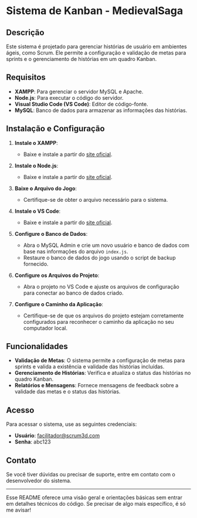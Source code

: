 # Sistema de Kanban - MedievalSaga

## Descrição

Este sistema é projetado para gerenciar histórias de usuário em ambientes ágeis, como Scrum. Ele permite a configuração e validação de metas para sprints e o gerenciamento de histórias em um quadro Kanban.

## Requisitos

- **XAMPP**: Para gerenciar o servidor MySQL e Apache.
- **Node.js**: Para executar o código do servidor.
- **Visual Studio Code (VS Code)**: Editor de código-fonte.
- **MySQL**: Banco de dados para armazenar as informações das histórias.

## Instalação e Configuração

1. **Instale o XAMPP**: 
   - Baixe e instale a partir do [site oficial](https://www.apachefriends.org/index.html).

2. **Instale o Node.js**: 
   - Baixe e instale a partir do [site oficial](https://nodejs.org/).

3. **Baixe o Arquivo do Jogo**: 
   - Certifique-se de obter o arquivo necessário para o sistema.

4. **Instale o VS Code**: 
   - Baixe e instale a partir do [site oficial](https://code.visualstudio.com/).

5. **Configure o Banco de Dados**: 
   - Abra o MySQL Admin e crie um novo usuário e banco de dados com base nas informações do arquivo `index.js`.
   - Restaure o banco de dados do jogo usando o script de backup fornecido.

6. **Configure os Arquivos do Projeto**: 
   - Abra o projeto no VS Code e ajuste os arquivos de configuração para conectar ao banco de dados criado.

7. **Configure o Caminho da Aplicação**: 
   - Certifique-se de que os arquivos do projeto estejam corretamente configurados para reconhecer o caminho da aplicação no seu computador local.

## Funcionalidades

- **Validação de Metas**: O sistema permite a configuração de metas para sprints e valida a existência e validade das histórias incluídas.
- **Gerenciamento de Histórias**: Verifica e atualiza o status das histórias no quadro Kanban.
- **Relatórios e Mensagens**: Fornece mensagens de feedback sobre a validade das metas e o status das histórias.

## Acesso

Para acessar o sistema, use as seguintes credenciais:
- **Usuário**: facilitador@scrum3d.com
- **Senha**: abc123

## Contato

Se você tiver dúvidas ou precisar de suporte, entre em contato com o desenvolvedor do sistema.

---

Esse README oferece uma visão geral e orientações básicas sem entrar em detalhes técnicos do código. Se precisar de algo mais específico, é só me avisar!
